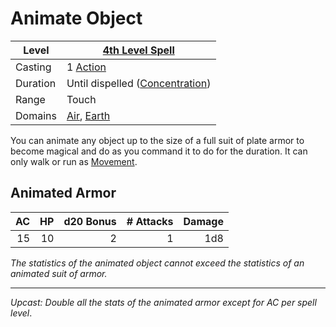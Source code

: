 # Animate Object

| Level    | [4th Level Spell](4th%20Level%20Spells.md)                                   |
| -------- | ---------------------------------------------------------------------------- |
| Casting  | 1 [Action](../../../../Game%20Procedures/Core%20Procedures/Action.md)        |
| Duration | Until dispelled ([Concentration](../../Concentration.md))                    |
| Range    | Touch                                                                        |
| Domains  | [Air](../../Spell%20Domains/Air.md), [Earth](../../Spell%20Domains/Earth.md) |

You can animate any object up to the size of a full suit of plate armor to become magical and do as you command it to do for the duration. It can only walk or run as [Movement](../../../../Game%20Procedures/Combat/Movement.md).

## Animated Armor

|  AC |  HP | d20 Bonus | # Attacks | Damage |
| --: | --: | --------: | --------: | -----: |
|  15 |  10 |         2 |         1 |    1d8 |

*The statistics of the animated object cannot exceed the statistics of an animated suit of armor.*

---
*Upcast: Double all the stats of the animated armor except for AC per spell level*.
